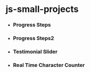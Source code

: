 # js-small-projects

- ### Progress Steps
- ### Progress Steps2
- ### Testimonial Slider
- ### Real Time Character Counter
